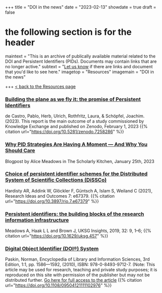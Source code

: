 +++
title = "DOI in the news"
date = "2023-02-13"
showdate = true
draft = false
# the following section is for the header
maintext = "This is an archive of publically available material related to the DOI and Persistent Identifiers (PIDs). Documents may contain links that are no longer active."
subtext = "[Let us know](mailto://info@doi.org) if there are links and document that you'd like to see here."
imagetop = "Resources"
imagemain = "DOI in the news"

+++
[< back to the Resources page](/the-identifier/resources/)

### [Building the plane as we fly it: the promise of Persistent Identifiers](https://doi.org/10.5281/zenodo.7258286)
de Castro, Pablo, Herb, Ulrich, Rothfritz, Laura, & Schöpfel, Joachim. (2023). This report is the main outcome of a study commissioned by Knowledge Exchange and published on Zenodo, February 1, 2023 {{% citation url="https://doi.org/10.5281/zenodo.7258286" %}}

### [Why PID Strategies Are Having A Moment — And Why You Should Care](https://scholarlykitchen.sspnet.org/2023/01/25/why-pid-strategies-are-having-a-moment-and-why-you-should-care/)
Blogpost by Alice Meadows in The Scholarly Kitchen, January 25th, 2023 

### [Choice of persistent identifier schemes for the Distributed System of Scientific Collections (DiSSCo)](https://doi.org/10.3897/rio.7.e67379) 
Hardisty AR, Addink W, Glöckler F, Güntsch A, Islam S, Weiland C (2021), Research Ideas and Outcomes 7: e67379. {{% citation url="https://doi.org/10.3897/rio.7.e67379" %}}

### [Persistent identifiers: the building blocks of the research information infrastructure](https://doi.org/10.1629/uksg.457)
Meadows A, Haak L L and Brown J, UKSG Insights, 2019, 32: 9, 1–6; {{% citation url="https://doi.org/10.1629/uksg.457" %}}

### [Digital Object Identifier (DOI®) System](/resources/DOI_article_ELIS3.pdf)

Paskin, Norman, Encyclopedia of Library and Information Sciences, 3rd Edition, 1:1, pp. 1586—1592, (2010), ISBN: 978-0-8493-9712-7. (Note: This article may be used for research, teaching and private study purposes; it is reproduced on this site with permission of the publisher but may not be distributed further. [Go here for full access to the article](https://doi.org/10.1108/09504121111102976) {{% citation url="https://doi.org/10.1108/09504121111102976" %}}